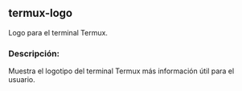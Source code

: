 ## termux-logo
Logo para el terminal Termux.

### Descripción:

Muestra el logotipo del terminal Termux más información útil para el usuario.
